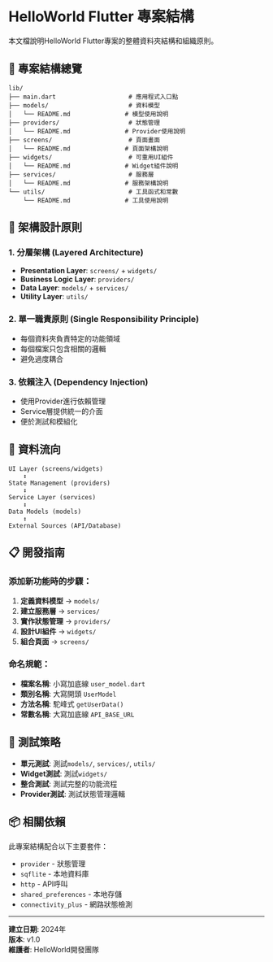 # HelloWorld Flutter 專案結構

本文檔說明HelloWorld Flutter專案的整體資料夾結構和組織原則。

## 📁 專案結構總覽

```
lib/
├── main.dart                    # 應用程式入口點
├── models/                      # 資料模型
│   └── README.md               # 模型使用說明
├── providers/                   # 狀態管理
│   └── README.md               # Provider使用說明
├── screens/                     # 頁面畫面
│   └── README.md               # 頁面架構說明
├── widgets/                     # 可重用UI組件
│   └── README.md               # Widget組件說明
├── services/                    # 服務層
│   └── README.md               # 服務架構說明
└── utils/                       # 工具函式和常數
    └── README.md               # 工具使用說明
```

## 🎯 架構設計原則

### 1. 分層架構 (Layered Architecture)
- **Presentation Layer**: `screens/` + `widgets/`
- **Business Logic Layer**: `providers/`
- **Data Layer**: `models/` + `services/`
- **Utility Layer**: `utils/`

### 2. 單一職責原則 (Single Responsibility Principle)
- 每個資料夾負責特定的功能領域
- 每個檔案只包含相關的邏輯
- 避免過度耦合

### 3. 依賴注入 (Dependency Injection)
- 使用Provider進行依賴管理
- Service層提供統一的介面
- 便於測試和模組化

## 🔄 資料流向

```
UI Layer (screens/widgets)
    ↕
State Management (providers)
    ↕
Service Layer (services)
    ↕
Data Models (models)
    ↕
External Sources (API/Database)
```

## 📋 開發指南

### 添加新功能時的步驟：
1. **定義資料模型** → `models/`
2. **建立服務層** → `services/`
3. **實作狀態管理** → `providers/`
4. **設計UI組件** → `widgets/`
5. **組合頁面** → `screens/`

### 命名規範：
- **檔案名稱**: 小寫加底線 `user_model.dart`
- **類別名稱**: 大寫開頭 `UserModel`
- **方法名稱**: 駝峰式 `getUserData()`
- **常數名稱**: 大寫加底線 `API_BASE_URL`

## 🧪 測試策略

- **單元測試**: 測試`models/`, `services/`, `utils/`
- **Widget測試**: 測試`widgets/`
- **整合測試**: 測試完整的功能流程
- **Provider測試**: 測試狀態管理邏輯

## 📦 相關依賴

此專案結構配合以下主要套件：
- `provider` - 狀態管理
- `sqflite` - 本地資料庫
- `http` - API呼叫
- `shared_preferences` - 本地存儲
- `connectivity_plus` - 網路狀態檢測

---

**建立日期**: 2024年  
**版本**: v1.0  
**維護者**: HelloWorld開發團隊 